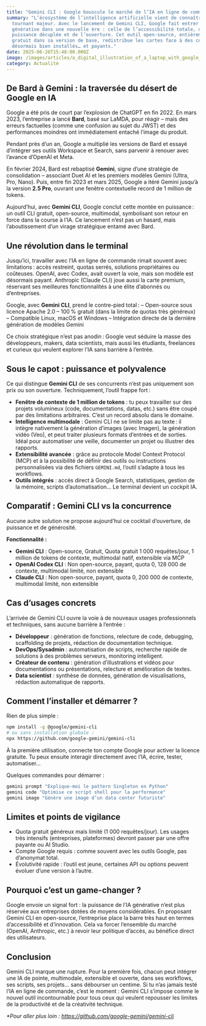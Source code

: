 ```yaml
---
title: "Gemini CLI : Google bouscule le marché de l’IA en ligne de commande"
summary: "L’écosystème de l’intelligence artificielle vient de connaître un
  tournant majeur. Avec le lancement de Gemini CLI, Google fait entrer l’IA
  générative dans une nouvelle ère : celle de l’accessibilité totale, de la
  puissance décuplée et de l’ouverture. Cet outil open-source, entièrement
  gratuit dans sa version de base, redistribue les cartes face à des concurrents
  désormais bien installés… et payants."
date: 2025-06-26T15:48:00.000Z
image: /images/articles/a_digital_illustration_of_a_laptop_with_google_gem.webp
category: Actualité
---
```

## De Bard à Gemini : la traversée du désert de Google en IA

Google a été pris de court par l’explosion de ChatGPT en fin 2022. En mars 2023, l’entreprise a lancé **Bard**, basé sur LaMDA, pour réagir – mais des erreurs factuelles (comme une confusion au sujet du JWST) et des performances moindres ont immédiatement entaché l’image du produit.

Pendant près d’un an, Google a multiplié les versions de Bard et essayé d’intégrer ses outils Workspace et Search, sans parvenir à renouer avec l’avance d’OpenAI et Meta.

En février 2024, Bard est rebaptisé **Gemini**, signe d’une stratégie de consolidation – associant Duet AI et les premiers modèles Gemini (Ultra, Pro, Nano). Puis, entre fin 2023 et mars 2025, Google a itéré Gemini jusqu’à la version **2.5 Pro**, ouvrant une fenêtre contextuelle record de 1 million de tokens.

Aujourd’hui, avec **Gemini CLI**, Google conclut cette montée en puissance : un outil CLI gratuit, open-source, multimodal, symbolisant son retour en force dans la course à l’IA. Ce lancement n’est pas un hasard, mais l’aboutissement d’un virage stratégique entamé avec Bard.

## Une révolution dans le terminal

Jusqu’ici, travailler avec l’IA en ligne de commande rimait souvent avec limitations : accès restreint, quotas serrés, solutions propriétaires ou coûteuses. OpenAI, avec Codex, avait ouvert la voie, mais son modèle est désormais payant. Anthropic (Claude CLI) joue aussi la carte premium, réservant ses meilleures fonctionnalités à une élite d’abonnés ou d’entreprises.

Google, avec **Gemini CLI**, prend le contre-pied total :
– Open-source sous licence Apache 2.0
– 100 % gratuit (dans la limite de quotas très généreux)
– Compatible Linux, macOS et Windows
– Intégration directe de la dernière génération de modèles Gemini

Ce choix stratégique n’est pas anodin : Google veut séduire la masse des développeurs, makers, data scientists, mais aussi les étudiants, freelances et curieux qui veulent explorer l’IA sans barrière à l’entrée.

## Sous le capot : puissance et polyvalence

Ce qui distingue **Gemini CLI** de ses concurrents n’est pas uniquement son prix ou son ouverture. Techniquement, l’outil frappe fort :

* **Fenêtre de contexte de 1 million de tokens** : tu peux travailler sur des projets volumineux (code, documentations, datas, etc.) sans être coupé par des limitations arbitraires. C’est un record absolu dans le domaine.
* **Intelligence multimodale** : Gemini CLI ne se limite pas au texte : il intègre nativement la génération d’images (avec Imagen), la génération vidéo (Veo), et peut traiter plusieurs formats d’entrées et de sorties. Idéal pour automatiser une veille, documenter un projet ou illustrer des rapports.
* **Extensibilité avancée** : grâce au protocole Model Context Protocol (MCP) et à la possibilité de définir des outils ou instructions personnalisées via des fichiers `GEMINI.md`, l’outil s’adapte à tous les workflows.
* **Outils intégrés** : accès direct à Google Search, statistiques, gestion de la mémoire, scripts d’automatisation… Le terminal devient un cockpit IA.

## Comparatif : Gemini CLI vs la concurrence

Aucune autre solution ne propose aujourd’hui ce cocktail d’ouverture, de puissance et de générosité.

**Fonctionnalité :**

* **Gemini CLI** : Open-source, Gratuit, Quota gratuit 1 000 requêtes/jour, 1 million de tokens de contexte, multimodal natif, extensible via MCP
* **OpenAI Codex CLI** : Non open-source, payant, quota 0, 128 000 de contexte, multimodal limité, non extensible
* **Claude CLI** : Non open-source, payant, quota 0, 200 000 de contexte, multimodal limité, non extensible

## Cas d’usages concrets

L’arrivée de Gemini CLI ouvre la voie à de nouveaux usages professionnels et techniques, sans aucune barrière à l’entrée :

* **Développeur** : génération de fonctions, relecture de code, debugging, scaffolding de projets, rédaction de documentation technique.
* **DevOps/Sysadmin** : automatisation de scripts, recherche rapide de solutions à des problèmes serveurs, monitoring intelligent.
* **Créateur de contenu** : génération d’illustrations et vidéos pour documentations ou présentations, relecture et amélioration de textes.
* **Data scientist** : synthèse de données, génération de visualisations, rédaction automatique de rapports.

## Comment l’installer et démarrer ?

Rien de plus simple :

```bash
npm install -g @google/gemini-cli
# ou sans installation globale :
npx https://github.com/google-gemini/gemini-cli
```

À la première utilisation, connecte ton compte Google pour activer la licence gratuite. Tu peux ensuite interagir directement avec l’IA, écrire, tester, automatiser…

Quelques commandes pour démarrer :

```bash
gemini prompt "Explique-moi le pattern Singleton en Python"
gemini code "Optimise ce script shell pour la performance"
gemini image "Génère une image d’un data center futuriste"
```

## Limites et points de vigilance

* Quota gratuit généreux mais limité (1 000 requêtes/jour). Les usages très intensifs (entreprises, plateformes) devront passer par une offre payante ou AI Studio.
* Compte Google requis : comme souvent avec les outils Google, pas d’anonymat total.
* Évolutivité rapide : l’outil est jeune, certaines API ou options peuvent évoluer d’une version à l’autre.

## Pourquoi c’est un game-changer ?

Google envoie un signal fort : la puissance de l’IA générative n’est plus réservée aux entreprises dotées de moyens considérables. En proposant Gemini CLI en open-source, l’entreprise place la barre très haut en termes d’accessibilité et d’innovation.
Cela va forcer l’ensemble du marché (OpenAI, Anthropic, etc.) à revoir leur politique d’accès, au bénéfice direct des utilisateurs.

## Conclusion

Gemini CLI marque une rupture.
Pour la première fois, chacun peut intégrer une IA de pointe, multimodale, extensible et ouverte, dans ses workflows, ses scripts, ses projets… sans débourser un centime.
Si tu n’as jamais testé l’IA en ligne de commande, c’est le moment : Gemini CLI s’impose comme le nouvel outil incontournable pour tous ceux qui veulent repousser les limites de la productivité et de la créativité technique.

*\*Pour aller plus loin : <https://github.com/google-gemini/gemini-cli>*
